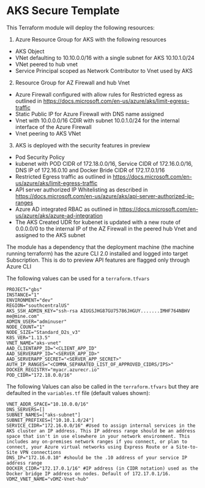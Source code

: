 # AKS Secure Template

This Terraform module will deploy the following resources:

1. Azure Resource Group for AKS with the following resources
  * AKS Object
  * VNet defaulting to 10.10.0.0/16 with a single subnet for AKS 10.10.1.0/24
  * VNet peered to hub vnet
  * Service Principal scoped as Network Contributor to Vnet used by AKS
2. Resource Group for AZ Firewall and hub Vnet
  * Azure Firewall configured with allow rules for Restricted egress as outlined in https://docs.microsoft.com/en-us/azure/aks/limit-egress-traffic
  * Static Public IP for Azure Firewall with DNS name assigned
  * Vnet with 10.0.0.0/16 CDIR with subnet 10.0.1.0/24 for the internal interface of the Azure Firewall
  * Vnet peering to AKS VNet
3. AKS is deployed with the security features in preview
  * Pod Security Policy
  * kubenet with POD CIDR of 172.18.0.0/16, Service CIDR of 172.16.0.0/16, DNS IP of 172.16.0.10 and Docker Bride CIDR of 172.17.0.1/16
  * Restricted Egress traffic as outlined in https://docs.microsoft.com/en-us/azure/aks/limit-egress-traffic
  * API server authorized IP Whitelisting as described in https://docs.microsoft.com/en-us/azure/aks/api-server-authorized-ip-ranges
  * Azure AD integrated RBAC as outlined in https://docs.microsoft.com/en-us/azure/aks/azure-ad-integration
  * The AKS Created UDR for kubenet is updated with a new route of 0.0.0.0/0 to the internal IP of the AZ Firewall in the peered hub Vnet and assigned to the AKS subnet
  
The module has a dependency that the deployment machine (the machine running terraform) has the azure CLI 2.0 installed and logged into target Subscription. This is do to preview API features are flagged only through Azure CLI

The following values can be used for a `terraform.tfvars`

```hcl
PROJECT="gbs"
INSTANCE="1"
ENVIRONMENT="dev"
REGION="southcentralUS"
AKS_SSH_ADMIN_KEY="ssh-rsa AIUGSJHG87GU75786JHGUY.......IMHF764NBHV me@mine.com"
ADMIN_USER="adminuser"
NODE_COUNT="1"
NODE_SIZE="Standard_D2s_v3"
K8S_VER="1.13.5"
VNET_NAME="aks-vnet"
AAD_CLIENTAPP_ID="<CLIENT_APP_ID"
AAD_SERVERAPP_ID="<SERVER_APP_ID>"
AAD_SERVERAPP_SECRET="<SERVER_APP_SECRET>"
AUTH_IP_RANGES="<COMMA_SEPARATED_LIST_OF_APPROVED_CIDRS/IPS>"
DOCKER_REGISTRY="myacr.azurecr.io"
POD_CIDR="172.18.0.0/16"
```

The following Values can also be called in the `terraform.tfvars` but they are defaulted in the `variables.tf` file (default values shown):
```hcl
VNET_ADDR_SPACE="10.10.0.0/16"
DNS_SERVERS=[]
SUBNET_NAMES=["aks-subnet"]
SUBNET_PREFIXES=["10.10.1.0/24"]
SERVICE_CIDR="172.16.0.0/16" #Used to assign internal services in the AKS cluster an IP address. This IP address range should be an address space that isn't in use elsewhere in your network environment. This includes any on-premises network ranges if you connect, or plan to connect, your Azure virtual networks using Express Route or a Site-to-Site VPN connections
DNS_IP="172.16.0.10" #should be the .10 address of your service IP address range
DOCKER_CIDR="172.17.0.1/16" #IP address (in CIDR notation) used as the Docker bridge IP address on nodes. Default of 172.17.0.1/16.
VDMZ_VNET_NAME="vDMZ-Vnet-hub"
```

